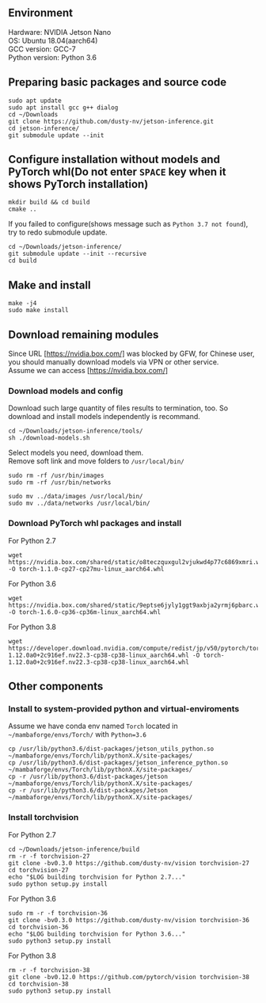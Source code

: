 ## Environment
Hardware: NVIDIA Jetson Nano<br>
OS: Ubuntu 18.04(aarch64)<br>
GCC version: GCC-7<br>
Python version: Python 3.6<br>

## Preparing basic packages and source code
```
sudo apt update
sudo apt install gcc g++ dialog
cd ~/Downloads
git clone https://github.com/dusty-nv/jetson-inference.git
cd jetson-inference/
git submodule update --init
```

## Configure installation without models and PyTorch whl(Do not enter `SPACE` key when it shows PyTorch installation)
```
mkdir build && cd build
cmake ..
```
If you failed to configure(shows message such as `Python 3.7 not found`), try to redo submodule update.
```
cd ~/Downloads/jetson-inference/
git submodule update --init --recursive
cd build
```

## Make and install
```
make -j4
sudo make install
```

## Download remaining modules
Since URL [https://nvidia.box.com/] was blocked by GFW, for Chinese user, you should manually download models via VPN or other service.<br>
Assume we can access [https://nvidia.box.com/]
### Download models and config
Download such large quantity of files results to termination, too. So download and install models independently is recommand.
```
cd ~/Downloads/jetson-inference/tools/
sh ./download-models.sh
```
Select models you need, download them.<br>
Remove soft link and move folders to `/usr/local/bin/`
```
sudo rm -rf /usr/bin/images
sudo rm -rf /usr/bin/networks

sudo mv ../data/images /usr/local/bin/
sudo mv ../data/networks /usr/local/bin/
```

### Download PyTorch whl packages and install
For Python 2.7
```
wget https://nvidia.box.com/shared/static/o8teczquxgul2vjukwd4p77c6869xmri.whl -O torch-1.1.0-cp27-cp27mu-linux_aarch64.whl
```

For Python 3.6
```
wget https://nvidia.box.com/shared/static/9eptse6jyly1ggt9axbja2yrmj6pbarc.whl -O torch-1.6.0-cp36-cp36m-linux_aarch64.whl
```

For Python 3.8
```
wget https://developer.download.nvidia.com/compute/redist/jp/v50/pytorch/torch-1.12.0a0+2c916ef.nv22.3-cp38-cp38-linux_aarch64.whl -O torch-1.12.0a0+2c916ef.nv22.3-cp38-cp38-linux_aarch64.whl
```

## Other components
### Install to system-provided python and virtual-enviroments
Assume we have conda env named `Torch` located in `~/mambaforge/envs/Torch/` with `Python=3.6`
```
cp /usr/lib/python3.6/dist-packages/jetson_utils_python.so ~/mambaforge/envs/Torch/lib/pythonX.X/site-packages/
cp /usr/lib/python3.6/dist-packages/jetson_inference_python.so ~/mambaforge/envs/Torch/lib/pythonX.X/site-packages/
cp -r /usr/lib/python3.6/dist-packages/jetson ~/mambaforge/envs/Torch/lib/pythonX.X/site-packages/
cp -r /usr/lib/python3.6/dist-packages/Jetson ~/mambaforge/envs/Torch/lib/pythonX.X/site-packages/
```
### Install torchvision

For Python 2.7
```
cd ~/Downloads/jetson-inference/build
rm -r -f torchvision-27
git clone -bv0.3.0 https://github.com/dusty-nv/vision torchvision-27
cd torchvision-27
echo "$LOG building torchvision for Python 2.7..."
sudo python setup.py install
```

For Python 3.6
```
sudo rm -r -f torchvision-36
git clone -bv0.3.0 https://github.com/dusty-nv/vision torchvision-36
cd torchvision-36
echo "$LOG building torchvision for Python 3.6..."
sudo python3 setup.py install
```

For Python 3.8
```
rm -r -f torchvision-38
git clone -bv0.12.0 https://github.com/pytorch/vision torchvision-38
cd torchvision-38
sudo python3 setup.py install
```
